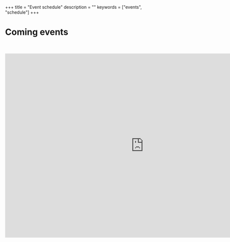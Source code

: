 +++
title = "Event schedule"
description = ""
keywords = ["events", "schedule"]
+++
<div class="jumbotron-events">
    <div class="container">
        <h1 class="text-center">Coming events</h1>
    </div>             
</div>
<br />
<br />
<div class="jumbotron-no-background">
    <div class="container">
        <iframe src="https://calendar.google.com/calendar/b/4/embed?showTitle=0&amp;showNav=0&amp;showPrint=0&amp;showTabs=0&amp;showCalendars=0&amp;showTz=0&amp;height=600&amp;wkst=2&amp;bgcolor=%23FFFFFF&amp;src=rakuten.mindfulness.network%40gmail.com&amp;color=%231B887A&amp;ctz=Asia%2FTokyo" style="border-width:0" width="900" height="600" frameborder="0" scrolling="no"></iframe>
    </div>             
</div>

    
